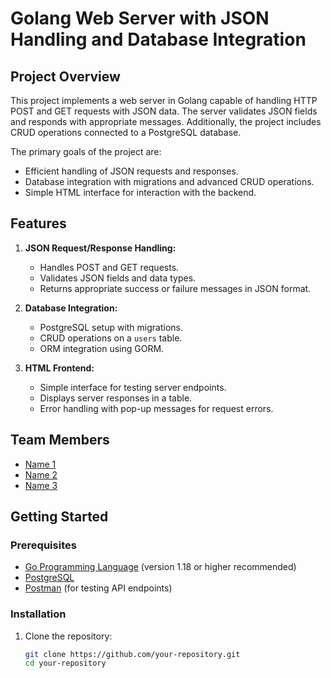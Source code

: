 # Golang Web Server with JSON Handling and Database Integration

## Project Overview
This project implements a web server in Golang capable of handling HTTP POST and GET requests with JSON data. The server validates JSON fields and responds with appropriate messages. Additionally, the project includes CRUD operations connected to a PostgreSQL database. 

The primary goals of the project are:
- Efficient handling of JSON requests and responses.
- Database integration with migrations and advanced CRUD operations.
- Simple HTML interface for interaction with the backend.

## Features
1. **JSON Request/Response Handling:**
   - Handles POST and GET requests.
   - Validates JSON fields and data types.
   - Returns appropriate success or failure messages in JSON format.

2. **Database Integration:**
   - PostgreSQL setup with migrations.
   - CRUD operations on a `users` table.
   - ORM integration using GORM.

3. **HTML Frontend:**
   - Simple interface for testing server endpoints.
   - Displays server responses in a table.
   - Error handling with pop-up messages for request errors.

## Team Members
- [Name 1](mailto:email@example.com)
- [Name 2](mailto:email@example.com)
- [Name 3](mailto:email@example.com)

## Getting Started
### Prerequisites
- [Go Programming Language](https://golang.org/dl/) (version 1.18 or higher recommended)
- [PostgreSQL](https://www.postgresql.org/)
- [Postman](https://www.postman.com/) (for testing API endpoints)

### Installation
1. Clone the repository:
   ```bash
   git clone https://github.com/your-repository.git
   cd your-repository
